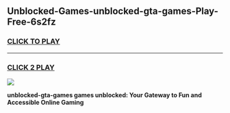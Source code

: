 
## Unblocked-Games-unblocked-gta-games-Play-Free-6s2fz
<h3>
<a href="https://premium76.site?title=unblocked-gta-games&ref=10A">CLICK TO PLAY</a></h3>
<hr>

<h3>
<a href="https://premium76.site?title=unblocked-gta-games&ref=10A">CLICK 2 PLAY</a>
  
</h3>

<a href="https://premium76.site?title=unblocked-gta-games&ref=10A"><img src="https://clearcache.store/games.png"></a>


**unblocked-gta-games games unblocked: Your Gateway to Fun and Accessible Online Gaming**
